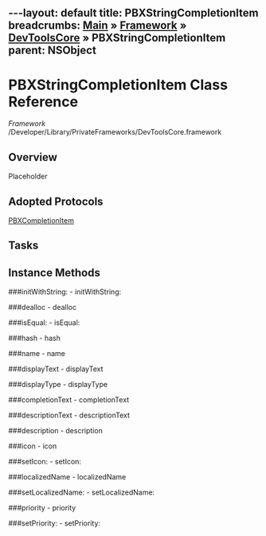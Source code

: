 ---layout: default
title: PBXStringCompletionItem
breadcrumbs: <a href="/index.html">Main</a> &raquo; <a href="/Frameworks.html">Framework</a> &raquo; <a href="/Frameworks/DevToolsCore.html">DevToolsCore</a> &raquo; PBXStringCompletionItem
parent: NSObject 
---
# PBXStringCompletionItem Class Reference

*Framework* /Developer/Library/PrivateFrameworks/DevToolsCore.framework

## Overview

Placeholder

## Adopted Protocols

[PBXCompletionItem]()

## Tasks

## Instance Methods

<a name="-initWithString:"></a>
###initWithString:
    - initWithString:

<a name="-dealloc"></a>
###dealloc
    - dealloc

<a name="-isEqual:"></a>
###isEqual:
    - isEqual:

<a name="-hash"></a>
###hash
    - hash

<a name="-name"></a>
###name
    - name

<a name="-displayText"></a>
###displayText
    - displayText

<a name="-displayType"></a>
###displayType
    - displayType

<a name="-completionText"></a>
###completionText
    - completionText

<a name="-descriptionText"></a>
###descriptionText
    - descriptionText

<a name="-description"></a>
###description
    - description

<a name="-icon"></a>
###icon
    - icon

<a name="-setIcon:"></a>
###setIcon:
    - setIcon:

<a name="-localizedName"></a>
###localizedName
    - localizedName

<a name="-setLocalizedName:"></a>
###setLocalizedName:
    - setLocalizedName:

<a name="-priority"></a>
###priority
    - priority

<a name="-setPriority:"></a>
###setPriority:
    - setPriority:

